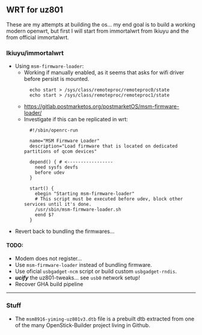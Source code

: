 ## WRT for uz801
These are my attempts at building the os... my end goal is to build a working modern openwrt, but first I will start from immortalwrt from lkiuyu and the from official immortalwrt.

### lkiuyu/immortalwrt
- Using `msm-firmware-loader`:
  - Working if manually enabled, as it seems that asks for wifi driver before persist is mounted.
    ```shell
      echo start > /sys/class/remoteproc/remoteproc0/state
      echo start > /sys/class/remoteproc/remoteproc1/state
    ```
  - https://gitlab.postmarketos.org/postmarketOS/msm-firmware-loader/
  - Investigate if this can be replicated in wrt:
    ```
      #!/sbin/openrc-run

      name="MSM Firmware Loader"
      description="Load firmware that is located on dedicated partitions of qcom devices"

      depend() { # <-----------------
        need sysfs devfs
        before udev
      }

      start() {
        ebegin "Starting msm-firmware-loader"
        # This script must be executed before udev, block other services until it's done.
        /usr/sbin/msm-firmware-loader.sh
        eend $?
      }
    ```
- Revert back to bundling the firmwares...

#### TODO:
- Modem does not register...
- Use `msm-firmware-loader` instead of bundling firmware.
- Use oficial `usbgadget-ncm` script or build custom `usbgadget-rndis`.
- _**ucify**_ the uz801-tweaks... see `usb0` network setup!
- Recover GHA build pipeline

---
### Stuff
- The `msm8916-yiming-uz801v3.dtb` file is a prebuilt dtb extracted from one of the many OpenStick-Builder project living in Github.